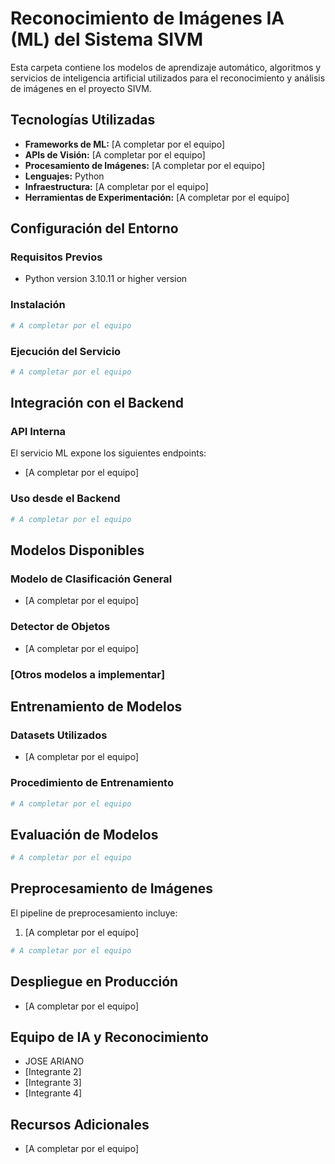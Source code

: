 # Reconocimiento de Imágenes IA (ML) del Sistema SIVM

Esta carpeta contiene los modelos de aprendizaje automático, algoritmos y servicios de inteligencia artificial utilizados para el reconocimiento y análisis de imágenes en el proyecto SIVM.

## Tecnologías Utilizadas

- **Frameworks de ML:** [A completar por el equipo]
- **APIs de Visión:** [A completar por el equipo]
- **Procesamiento de Imágenes:** [A completar por el equipo]
- **Lenguajes:** Python
- **Infraestructura:** [A completar por el equipo]
- **Herramientas de Experimentación:** [A completar por el equipo]

## Configuración del Entorno

### Requisitos Previos
- Python version 3.10.11 or higher version

### Instalación

```bash
# A completar por el equipo
```

### Ejecución del Servicio

```bash
# A completar por el equipo
```

## Integración con el Backend

### API Interna

El servicio ML expone los siguientes endpoints:

- [A completar por el equipo]

### Uso desde el Backend

```bash
# A completar por el equipo
```

## Modelos Disponibles

### Modelo de Clasificación General
- [A completar por el equipo]

### Detector de Objetos
- [A completar por el equipo]

### [Otros modelos a implementar]

## Entrenamiento de Modelos

### Datasets Utilizados
- [A completar por el equipo]

### Procedimiento de Entrenamiento

```bash
# A completar por el equipo
```

## Evaluación de Modelos

```bash
# A completar por el equipo
```

## Preprocesamiento de Imágenes

El pipeline de preprocesamiento incluye:

1. [A completar por el equipo]

```bash
# A completar por el equipo
```

## Despliegue en Producción

- [A completar por el equipo]

## Equipo de IA y Reconocimiento

- JOSE ARIANO
- [Integrante 2]
- [Integrante 3]
- [Integrante 4]

## Recursos Adicionales

- [A completar por el equipo]